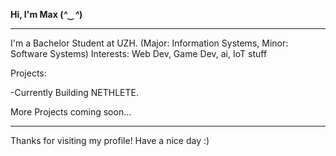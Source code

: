 **Hi, I'm Max (*^‿^*)**

---

I'm a Bachelor Student at UZH. (Major: Information Systems, Minor: Software Systems)
Interests: Web Dev, Game Dev, ai, IoT stuff

Projects:

-Currently Building NETHLETE.

More Projects coming soon...

---

Thanks for visiting my profile! Have a nice day :)

